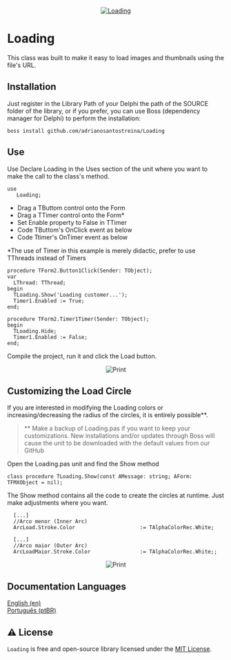 <p align="center">
  <a href="https://github.com/adrianosantostreina/Loading/blob/main/image/logo.png">
    <img alt="Loading" src="https://github.com/adrianosantostreina/Loading/blob/main/image/logo.png">
  </a>  
</p>

# Loading
This class was built to make it easy to load images and thumbnails using the file's URL.

## Installation
Just register in the Library Path of your Delphi the path of the SOURCE folder of the library, or if you prefer, you can use Boss (dependency manager for Delphi) to perform the installation:
```
boss install github.com/adrianosantostreina/Loading
```

## Use
Use
Declare Loading in the Uses section of the unit where you want to make the call to the class's method.
```delphi
use
   Loading;
```

<ul>
  <li>Drag a TButtom control onto the Form</li>
  <li>Drag a TTimer control onto the Form*</li>
  <li>Set Enable property to False in TTimer</li>
  <li>Code TButtom's OnClick event as below</li>
  <li>Code Ttimer's OnTimer event as below</li>
</ul>

*The use of Timer in this example is merely didactic, prefer to use TThreads instead of Timers

```delphi
procedure TForm2.Button1Click(Sender: TObject);
var
  LThread: TThread;
begin
  TLoading.Show('Loading customer...');
  Timer1.Enabled := True;
end;

procedure TForm2.Timer1Timer(Sender: TObject);
begin
  TLoading.Hide;
  Timer1.Enabled := False;
end;
```

Compile the project, run it and click the Load button.<br>
<p align="center">
  <img alt="Print" src="https://github.com/adrianosantostreina/Loading/blob/Sample/image/print.png">
</p>  

## Customizing the Load Circle
If you are interested in modifying the Loading colors or increasing/decreasing the radius of the circles, it is entirely possible**.

> ** Make a backup of Loading.pas if you want to keep your customizations. New installations and/or updates through Boss will cause the unit to be downloaded with the default values from our GitHub

Open the Loading.pas unit and find the Show method
```delphi
class procedure TLoading.Show(const AMessage: string; AForm: TFMXObject = nil);
```

The Show method contains all the code to create the circles at runtime. Just make adjustments where you want.
```delphi
  [...]
  //Arco menor (Inner Arc)
  ArcLoad.Stroke.Color                     := TAlphaColorRec.White;

  [...]
  //Arco maior (Outer Arc)
  ArcLoadMaior.Stroke.Color                := TAlphaColorRec.White;;
```

<p align="center">
  <img alt="Print" src="https://github.com/adrianosantostreina/Loading/blob/Sample/image/print2.png">
</p>

## Documentation Languages
[English (en)](https://github.com/adrianosantostreina/Loading/blob/main/README.md)<br>
[Português (ptBR)](https://github.com/adrianosantostreina/Loading/blob/main/README-ptBR.md)<br>

## ⚠️ License
`Loading` is free and open-source library licensed under the [MIT License](https://github.com/adrianosantostreina/Loading/blob/main/LICENSE.md). 
